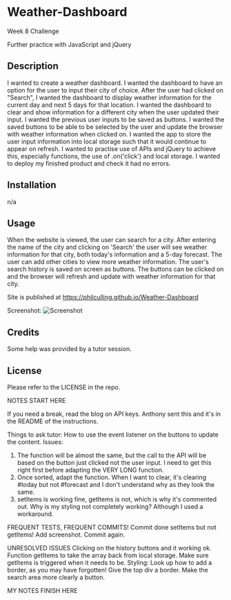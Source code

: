 # Weather-Dashboard
Week 8 Challenge

Further practice with JavaScript and jQuery
## Description
I wanted to create a weather dashboard.
I wanted the dashboard to have an option for the user to input their city of choice.
After the user had clicked on "Search", I wanted the dashboard to display weather information for the current day and next 5 days for that location.
I wanted the dashboard to clear and show information for a different city when the user updated their input.
I wanted the previous user inputs to be saved as buttons.
I wanted the saved buttons to be able to be selected by the user and update the browser with weather information when clicked on.
I wanted the app to store the user input information into local storage such that it would continue to appear on refresh.
I wanted to practise use of APIs and jQuery to achieve this, especially functions, the use of .on('click') and local storage.
I wanted to deploy my finished product and check it had no errors.

## Installation
n/a

## Usage
When the website is viewed, the user can search for a city. After entering the name of the city and clicking on 'Search' the user will see weather information for that city, both today's information and a 5-day forecast. The user can add other cities to view more weather information. The user's search history is saved on screen as buttons. The buttons can be clicked on and the browser will refresh and update with weather information for that city.

Site is published at https://philculling.github.io/Weather-Dashboard 

Screenshot:
![Screenshot](./starter/assets/screenshot.png "Screenshot of Planner-App in progress")

## Credits
Some help was provided by a tutor session.

## License
Please refer to the LICENSE in the repo.

NOTES START HERE

If you need a break, read the blog on API keys. Anthony sent this and it's in the README of the instructions.

Things to ask tutor:
How to use the event listener on the buttons to update the content.
Issues:
1. The function will be almost the same, but the call to the API will be based on the button just clicked not the user input. I need to get this right first before adapting the VERY LONG function.
2. Once sorted, adapt the function.
When I want to clear, it's clearing #today but not #forecast and I don't understand why as they look the same.
3. setItems is working fine, getItems is not, which is why it's commented out.
Why is my styling not completely working? Although I used a workaround.

FREQUENT TESTS, FREQUENT COMMITS!
Commit done setItems but not getItems!
Add screenshot.
Commit again.

UNRESOLVED ISSUES
Clicking on the history buttons and it working ok.
Function getItems to take the array back from local storage.
Make sure getItems is triggered when it needs to be.
Styling:
Look up how to add a border, as you may have forgotten!
Give the top div a border.
Make the search area more clearly a button.

MY NOTES FINISH HERE